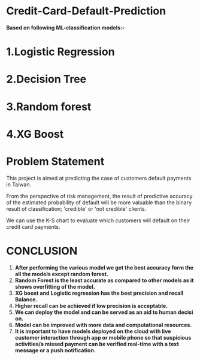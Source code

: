 # Credit-Card-Default-Prediction
**Based on following ML-classification models:-**
# 1.Logistic Regression
# 2.Decision Tree
# 3.Random forest
# 4.XG Boost


# Problem Statement
This project is aimed at predicting the case of customers default payments in Taiwan.

From the perspective of risk management, the result of predictive accuracy of the estimated probability of default will be more valuable than the binary result of classification; 'credible' or 'not credible' clients.

We can use the K-S chart to evaluate which customers will default on their credit card payments.




# CONCLUSION
1. **After performing the various model we get the best accuracy form the all the models except random forest.**
2. **Random Forest is the least accurate as compared to other models as it shows overfitting of the model.**
3. **XG boost and Logistic regression has the best precision and recall Balance.**
4. **Higher recall can be achieved if low precision is acceptable.**
5. **We can deploy the model and can be served as an aid to human decision.**
6. **Model can be improved with more data and computational resources.**
7. **It is important to have models deployed on the cloud with live customer interaction through app or mobile phone so that suspicious activities/a missed payment can  be verified real-time with a text message or a push notification.**

